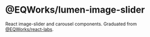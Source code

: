 @EQWorks/lumen-image-slider
===

React image-slider and carousel components. Graduated from [@EQWorks/react-labs](https://github.com/EQWorks/react-labs).

